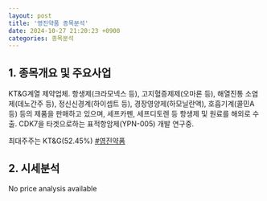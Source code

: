 ```yaml
---
layout: post
title: '영진약품 종목분석'
date: 2024-10-27 21:20:23 +0900
categories: 종목분석
---
```


## 1. 종목개요 및 주요사업

KT&G계열 제약업체. 항생제(크라모넥스 등), 고지혈증제제(오마론 등), 해열진통 소염제(데노간주 등), 정신신경계(하이셉트 등), 경장영양제(하모닐란액), 호흡기계(콜민A 등) 등의 제품을 판매하고 있으며, 세프카펜, 세프디토렌 등 항생제 및 원료를 해외로 수출. CDK7을 타겟으로하는 표적항암제(YPN-005) 개발 연구중.

최대주주는 KT&G(52.45%)
[#영진약품](#)

## 2. 시세분석

No price analysis available
